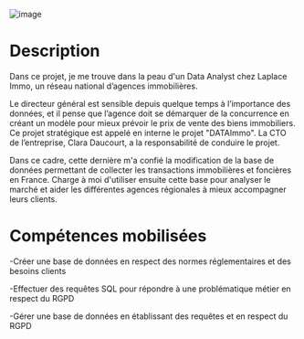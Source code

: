 ![image](https://github.com/user-attachments/assets/05c9b225-9420-4d58-aff7-964f099039d0)


# Description
Dans ce projet, je me trouve dans la peau d'un Data Analyst chez Laplace Immo, un réseau national d’agences immobilières.

Le directeur général est sensible depuis quelque temps à l’importance des données, et il pense que l’agence doit se démarquer de la concurrence en créant un modèle pour mieux prévoir le prix de vente des biens immobiliers. Ce projet stratégique est appelé en interne le projet "DATAImmo". La CTO de l’entreprise, Clara Daucourt, a la responsabilité de conduire le projet.

Dans ce cadre, cette dernière m'a confié la modification de la base de données permettant de collecter les transactions immobilières et foncières en France. Charge à moi d'utiliser ensuite cette base pour analyser le marché et aider les différentes agences régionales à mieux accompagner leurs clients.

# Compétences mobilisées
-Créer une base de données en respect des normes réglementaires et des besoins clients

-Effectuer des requêtes SQL pour répondre à une problématique métier en respect du RGPD

-Gérer une base de données en établissant des requêtes et en respect du RGPD
